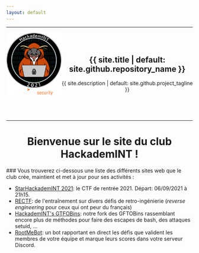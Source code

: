 ```yaml
---
layout: default
---
```


<section style="margin-bottom: 20px; text-align: center;">
    <hr>
    <img style="float: left" src="/images/logo.png" width="150px">
    <h1 style="margin-top: 75px;">{{ site.title | default: site.github.repository_name }}</h1>
    <p>{{ site.description | default: site.github.project_tagline }}</p>
    <hr style="margin-top: 75px">
</section>

<h1 align="center"><b>Bienvenue sur le site du club<br/>HackademINT !</b></h1>
### Vous trouverez ci-dessous une liste des différents sites web que le club crée, maintient et met à jour pour ses activités :

* [StarHackademINT 2021](https://star2021.hackademint.org/): le CTF de rentrée 2021. Départ: 06/09/2021 à 21h15.
* [RECTF](https://reverse.hackademint.org/): de l'entraînement sur divers défis de retro-ingénierie (*reverse engineering* pour ceux qui ont peur du français)
* [HackademINT's GTFOBins](https://gtfo.hackademint.org/): notre fork des GFTOBins rassemblant encore plus de méthodes pour faire des escapes de bash, des attaques setuid, ...
* [RootMeBot](https://github.com/Slowerzs/RootMeBotV2): un bot rapportant en direct les défis que valident les membres de votre équipe et marque leurs scores dans votre serveur Discord.
